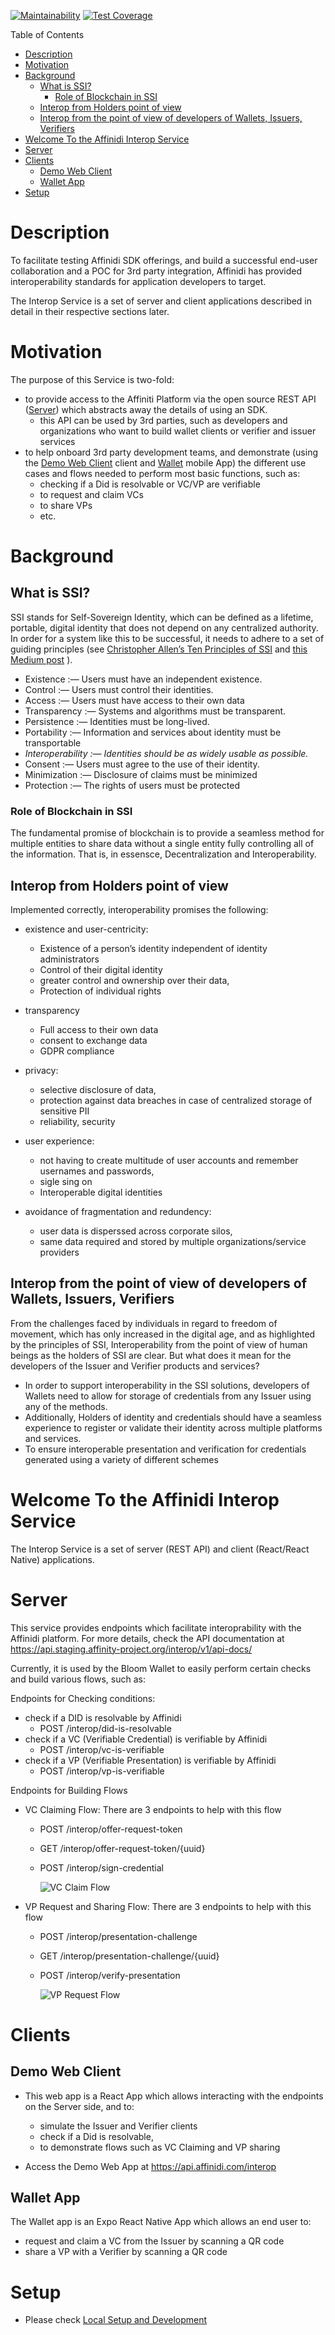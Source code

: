 [![Maintainability](https://api.codeclimate.com/v1/badges/481b7981696e1c996914/maintainability)](https://codeclimate.com/repos/5f999a40b4131c40db0075f6/maintainability)
[![Test Coverage](https://api.codeclimate.com/v1/badges/481b7981696e1c996914/test_coverage)](https://codeclimate.com/repos/5f999a40b4131c40db0075f6/test_coverage)


Table of Contents
- [Description](#description)
- [Motivation](#motivation)
- [Background](#background)
  - [What is SSI?](#what-is-ssi)
    - [Role of Blockchain in SSI](#role-of-blockchain-in-ssi)
  - [Interop from Holders point of view](#interop-from-holders-point-of-view)
  - [Interop from the point of view of developers of Wallets, Issuers, Verifiers](#interop-from-the-point-of-view-of-developers-of-wallets-issuers-verifiers)
- [Welcome To the Affinidi Interop Service](#welcome-to-the-affinidi-interop-service)
- [Server](#server)
- [Clients](#clients)
  - [Demo Web Client](#demo-web-client)
  - [Wallet App](#wallet-app)
- [Setup](#setup)

# Description
To facilitate testing Affinidi SDK offerings, and build a successful end-user collaboration and a POC for 3rd party integration, Affinidi has provided interoperability standards for application developers to target.  

The Interop Service is a set of server and client applications described in detail in their respective sections later.

# Motivation
The purpose of this Service is two-fold:
- to provide access to the Affiniti Platform via the open source REST API ([Server](#server)) which abstracts away the details of using an SDK.
  - this API can be used by 3rd parties, such as developers and organizations who want to build wallet clients or verifier and issuer services 
- to help onboard 3rd party development teams, and demonstrate (using the [Demo Web Client](#demo-web-client) client and [Wallet](#wallet) mobile App) the different use cases and flows needed to perform most basic functions, such as:
  - checking if a Did is resolvable or VC/VP are verifiable
  - to request and claim VCs
  - to share VPs
  - etc. 


# Background

## What is SSI?
SSI stands for Self-Sovereign Identity, which can be defined as a lifetime, portable, digital identity that does not depend on any centralized authority. 
In order for a system like this to be successful, it needs to adhere to a set of guiding principles (see [Christopher Allen’s Ten Principles of SSI](http://www.lifewithalacrity.com/2016/04/the-path-to-self-soverereign-identity.html) and [this Medium post](https://medium.com/metadium/introduction-to-self-sovereign-identity-and-its-10-guiding-principles-97c1ba603872) ).

- Existence :— Users must have an independent existence.
- Control :— Users must control their identities.
- Access :— Users must have access to their own data
- Transparency :— Systems and algorithms must be transparent.
- Persistence :— Identities must be long-lived.
- Portability :— Information and services about identity must be transportable
- *Interoperability :— Identities should be as widely usable as possible.*
- Consent :— Users must agree to the use of their identity.
- Minimization :— Disclosure of claims must be minimized
- Protection :— The rights of users must be protected

### Role of Blockchain in SSI
The fundamental promise of blockchain is to provide a seamless method for multiple entities to share data without a single entity fully controlling all of the information. That is, in essensce, Decentralization and Interoperability.

## Interop from Holders point of view 
Implemented correctly, interoperability promises the following:
- existence and user-centricity: 
  - Existence of a person’s identity independent of identity administrators
  - Control of their digital identity
  - greater control and ownership over their data, 
  - Protection of individual rights

- transparency
  - Full access to their own data
  - consent to exchange data
  - GDPR compliance

- privacy: 
  - selective disclosure of data, 
  - protection against data breaches in case of centralized storage of sensitive PII
  - reliability, security

- user experience: 
  - not having to create multitude of user accounts and remember usernames and passwords, 
  - sigle sing on
  - Interoperable digital identities

- avoidance of fragmentation and redundency: 
  - user data is disperssed across corporate silos, 
  - same data required and stored by multiple organizations/service providers

  
## Interop from the point of view of developers of Wallets, Issuers, Verifiers
From the challenges faced by individuals in regard to freedom of movement, which has only increased in the digital age, and as highlighted by the principles of SSI, Interoperability from the point of view of human beings as the holders of SSI are clear. But what does it mean for the developers of the Issuer and Verifier products and services? 

- In order to support interoperability in the SSI solutions, developers of Wallets need to allow for storage of credentials from any Issuer using any of the methods.
- Additionally, Holders of identity and credentials should have a seamless experience to register or validate their identity across multiple platforms and services.
- To ensure interoperable presentation and verification for credentials generated using a variety of different schemes


# Welcome To the Affinidi Interop Service
The Interop Service is a set of server (REST API) and client (React/React Native) applications.

# Server
This service provides endpoints which facilitate interoprability with the Affinidi platform. For more details, check the API documentation at https://api.staging.affinity-project.org/interop/v1/api-docs/

Currently, it is used by the Bloom Wallet to easily perform certain checks and build various flows, such as:

Endpoints for Checking conditions:
- check if a DID is resolvable by Affinidi
	- POST /interop/did-is-resolvable
- check if a VC (Verifiable Credential) is verifiable by Affinidi
	- POST /interop/vc-is-verifiable
- check if a VP (Verifiable Presentation) is verifiable by Affinidi
	- POST /interop/vp-is-verifiable

Endpoints for Building Flows
- VC Claiming Flow: There are 3 endpoints to help with this flow
	- POST /interop/offer-request-token
    - GET /interop/offer-request-token/{uuid}
	- POST /interop/sign-credential

		![VC Claim Flow](https://user-images.githubusercontent.com/28490858/95356352-cc85f080-0883-11eb-9c1b-bc10c62bc974.png)


- VP Request and Sharing Flow: There are 3 endpoints to help with this flow
	- POST /interop/presentation-challenge
	- GET /interop/presentation-challenge/{uuid}
	- POST /interop/verify-presentation
  
  		![VP Request Flow](https://user-images.githubusercontent.com/28490858/95356342-cabc2d00-0883-11eb-943d-4bc7c9e087a9.png)


# Clients
## Demo Web Client
- This web app is a React App which allows interacting with the endpoints on the Server side, and to: 
  - simulate the Issuer and Verifier clients
  - check if a Did is resolvable, 
  - to demonstrate flows such as VC Claiming and VP sharing

- Access the Demo Web App at https://api.affinidi.com/interop


## Wallet App
The Wallet app is an Expo React Native App which allows an end user to: 
- request and claim a VC from the Issuer by scanning a QR code
- share a VP with a Verifier by scanning a QR code



# Setup
- Please check [Local Setup and Development](./dev-setup.md)